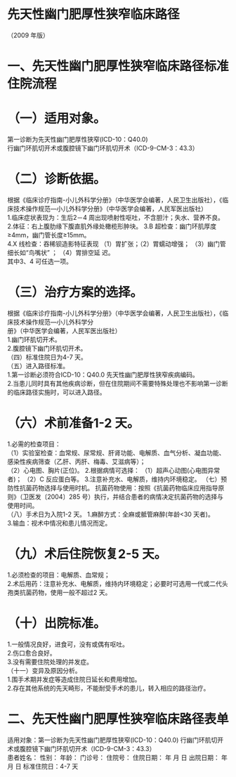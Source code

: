 # 先天性幽门肥厚性狭窄临床路径  
（2009 年版）  
# 一、先天性幽门肥厚性狭窄临床路径标准住院流程  
# （一）适用对象。  
第一诊断为先天性幽门肥厚性狭窄(ICD-10：Q40.0)  
行幽门环肌切开术或腹腔镜下幽门环肌切开术（ICD-9-CM-3：43.3）  
# （二）诊断依据。  
根据《临床诊疗指南-小儿外科学分册》（中华医学会编著，人民卫生出版社），《临床技术操作规范—小儿外科学分册》（中华医学会编著，人民军医出版社）  
1.临床症状表现为：生后2－4 周出现喷射性呕吐，不含胆汁；失水、营养不良。  
2.体征：右上腹肋缘下腹直肌外缘处橄榄形肿块。 3.B 超检查：幽门环肌厚度≥4mm，幽门管长度≥15mm。  
4.X 线检查：吞稀钡造影特征表现 （1）胃扩张；（2）胃蠕动增强； （3）幽门管细长如“鸟嘴状” ； （4）胃排空延 迟。  
其中3、4 可任选一项。  
# （三）治疗方案的选择。  
根据《临床诊疗指南-小儿外科学分册》（中华医学会编著，人民卫生出版社），《临床技术操作规范—小儿外科学分  
册》（中华医学会编著，人民军医出版社）  
1.幽门环肌切开术。  
2.腹腔镜下幽门环肌切开术。  
（四）标准住院日为4-7 天。  
（五）进入路径标准。  
1.第一诊断必须符合ICD-10：Q40.0 先天性幽门肥厚性狭窄疾病编码。  
2.当患儿同时具有其他疾病诊断，但在住院期间不需要特殊处理也不影响第一诊断的临床路径实施时，可以进入路径。  
# （六）术前准备1-2 天。  
1.必需的检查项目：  
（1）实验室检查：血常规、尿常规、肝肾功能、电解质、血气分析、凝血功能、感染性疾病筛查（乙肝、丙肝、梅毒、艾滋病等）；  
（2）心电图、胸片(正位)。 2.根据病情可选择： （1）超声心动图(心电图异常者)； （2）C 反应蛋白等。 3.注意补充水、电解质，维持内环境稳定。 （七）预防性抗菌药物选择与使用时机。 抗菌药物使用：按照《抗菌药物临床应用指导原则》（卫医发〔2004〕285 号）执行，并结合患者的病情决定抗菌药物的选择与使用时间。  
（八）手术日为入院1-2 天。 1.麻醉方式：全麻或骶管麻醉(年龄<30 天者)。  
3.输血：视术中情况和患儿情况而定。  
# （九）术后住院恢复2-5 天。  
1.必须检查的项目：电解质、血常规；  
2.术后用药：注意补充水、电解质，维持内环境稳定；必要时可选用一代或二代头孢类抗菌药物，使用一般不超过2 天。  
# （十）出院标准。  
1.一般情况良好，进食可，没有或偶有呕吐。  
2.伤口愈合良好。  
3.没有需要住院处理的并发症。  
（十一）变异及原因分析。  
1.围手术期并发症等造成住院日延长和费用增加。  
2.存在其他系统的先天畸形，不能耐受手术的患儿，转入相应的路径治疗。  
# 二、先天性幽门肥厚性狭窄临床路径表单  
适用对象：第一诊断为先天性幽门肥厚性狭窄(ICD-10：Q40.0)   行幽门环肌切开术或腹腔镜下幽门环肌切开术（ICD-9-CM-3：43.3）  
患者姓名：           性别：    年龄：    门诊号：       住院号：       住院日期：   年  月  日  出院日期：    年  月   日  标准住院日：4-7 天  
